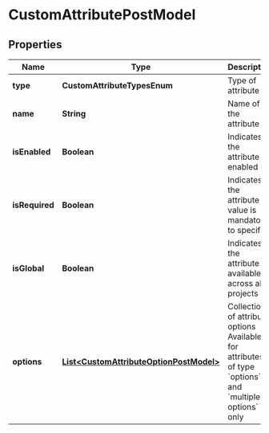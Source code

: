 

# CustomAttributePostModel


## Properties

| Name | Type | Description | Notes |
|------------ | ------------- | ------------- | -------------|
|**type** | **CustomAttributeTypesEnum** | Type of attribute |  |
|**name** | **String** | Name of the attribute |  |
|**isEnabled** | **Boolean** | Indicates if the attribute is enabled |  |
|**isRequired** | **Boolean** | Indicates if the attribute value is mandatory to specify |  |
|**isGlobal** | **Boolean** | Indicates if the attribute is available across all projects |  |
|**options** | [**List&lt;CustomAttributeOptionPostModel&gt;**](CustomAttributeOptionPostModel.md) | Collection of attribute options   Available for attributes of type &#x60;options&#x60; and &#x60;multiple options&#x60; only |  [optional] |



